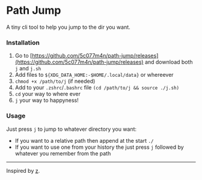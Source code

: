 # Path Jump

A tiny cli tool to help you jump to the dir you want.

### Installation

1. Go to [https://github.com/5c077m4n/path-jump/releases](https://github.com/5c077m4n/path-jump/releases) and download both `j` and `j.sh`
1. Add files to `${XDG_DATA_HOME:-$HOME/.local/data}` or whereever
1. `chmod +x /path/to/j` (if needed)
1. Add to your `.zshrc`/`.bashrc` file `(cd /path/to/j && source ./j.sh)`
1. `cd` your way to where ever
1. `j` your way to happyness!

### Usage

Just press `j` to jump to whatever directory you want:
- If you want to a relative path then append at the start `./`
- If you want to use one from your history the just press `j` followed by whatever you remember from the path

---

Inspired by [z](https://github.com/rupa/z/).
